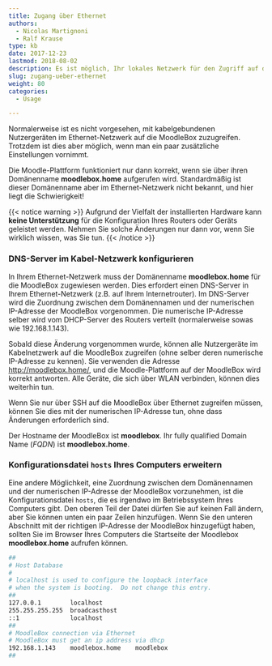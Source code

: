 ```yaml
---
title: Zugang über Ethernet
authors:
  - Nicolas Martignoni
  - Ralf Krause
type: kb
date: 2017-12-23
lastmod: 2018-08-02
description: Es ist möglich, Ihr lokales Netzwerk für den Zugriff auf die MoodleBox über eine Ethernet-Verbindung zu konfigurieren
slug: zugang-ueber-ethernet
weight: 80
categories:
  - Usage

---
```

Normalerweise ist es nicht vorgesehen, mit kabelgebundenen Nutzergeräten im Ethernet-Netzwerk auf die MoodleBox zuzugreifen. Trotzdem ist dies aber möglich, wenn man ein paar zusätzliche Einstellungen vornimmt.

Die Moodle-Plattform funktioniert nur dann korrekt, wenn sie über ihren Domänenname __moodlebox.home__ aufgerufen wird. Standardmäßig ist dieser Domänenname aber im Ethernet-Netzwerk nicht bekannt, und hier liegt die Schwierigkeit!

{{< notice warning >}}
Aufgrund der Vielfalt der installierten Hardware kann __keine Unterstützung__ für die Konfiguration Ihres Routers oder Geräts geleistet werden. Nehmen Sie solche Änderungen nur dann vor, wenn Sie wirklich wissen, was Sie tun.
{{< /notice >}}

### DNS-Server im Kabel-Netzwerk konfigurieren

In Ihrem Ethernet-Netzwerk muss der Domänenname __moodlebox.home__ für die MoodleBox zugewiesen werden. Dies erfordert einen DNS-Server in Ihrem Ethernet-Netzwerk (z.B. auf Ihrem Internetrouter). Im DNS-Server wird die Zuordnung zwischen dem Domänennamen und der numerischen IP-Adresse der MoodleBox vorgenommen. Die numerische IP-Adresse selber wird vom DHCP-Server des Routers verteilt (normalerweise sowas wie 192.168.1.143).

Sobald diese Änderung vorgenommen wurde, können alle Nutzergeräte im Kabelnetzwerk auf die MoodleBox zugreifen (ohne selber deren numerische IP-Adresse zu kennen). Sie verwenden die Adresse http://moodlebox.home/, und die Moodle-Plattform auf der MoodleBox wird korrekt antworten. Alle Geräte, die sich über WLAN verbinden, können dies weiterhin tun.

Wenn Sie nur über SSH auf die MoodleBox über Ethernet zugreifen müssen, können Sie dies mit der numerischen IP-Adresse tun, ohne dass Änderungen erforderlich sind.

Der Hostname der MoodleBox ist __moodlebox__. Ihr fully qualified Domain Name (_FQDN_) ist __moodlebox.home__.

### Konfigurationsdatei `hosts` Ihres Computers erweitern

Eine andere Möglichkeit, eine Zuordnung zwischen dem Domänennamen und der numerischen IP-Adresse der MoodleBox vorzunehmen, ist die Konfigurationsdatei `hosts`, die es irgendwo im Betriebssystem Ihres Computers gibt. Den oberen Teil der Datei dürfen Sie auf keinen Fall ändern, aber Sie können unten ein paar Zeilen hinzufügen. Wenn Sie den unteren Abschnitt mit der richtigen IP-Adresse der MoodleBox hinzugefügt haben, sollten Sie im Browser Ihres Computers die Startseite der Moodlebox __moodlebox.home__ aufrufen können.

```bash
##
# Host Database
#
# localhost is used to configure the loopback interface
# when the system is booting.  Do not change this entry.
##
127.0.0.1        localhost
255.255.255.255  broadcasthost
::1              localhost
##
# MoodleBox connection via Ethernet
# MoodleBox must get an ip address via dhcp
192.168.1.143    moodlebox.home    moodlebox
##
```
